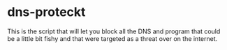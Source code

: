 # dns-proteckt
This is the script that will let you block all the DNS and program that could be a little bit fishy and that were targeted as a threat over on the internet.
